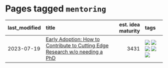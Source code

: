 # Pages tagged `mentoring`

|last_modified|title|est. idea maturity|tags
|:---|:---|---:|:---|
|2023-07-19|[Early Adoption: How to Contribute to Cutting Edge Research w/o needing a PhD](../early_adoption_and_fomo.md)|3431|[![](https://img.shields.io/badge/tag-autobiographical-2b1224)](../tags/autobiographical.md) [![](https://img.shields.io/badge/tag-career_advice-869cae)](../tags/career_advice.md) [![](https://img.shields.io/badge/tag-early_adoption-3c7f53)](../tags/early_adoption.md) [![](https://img.shields.io/badge/tag-mentoring-22d494)](../tags/mentoring.md) [![](https://img.shields.io/badge/tag-reddit-90446b)](../tags/reddit.md)|